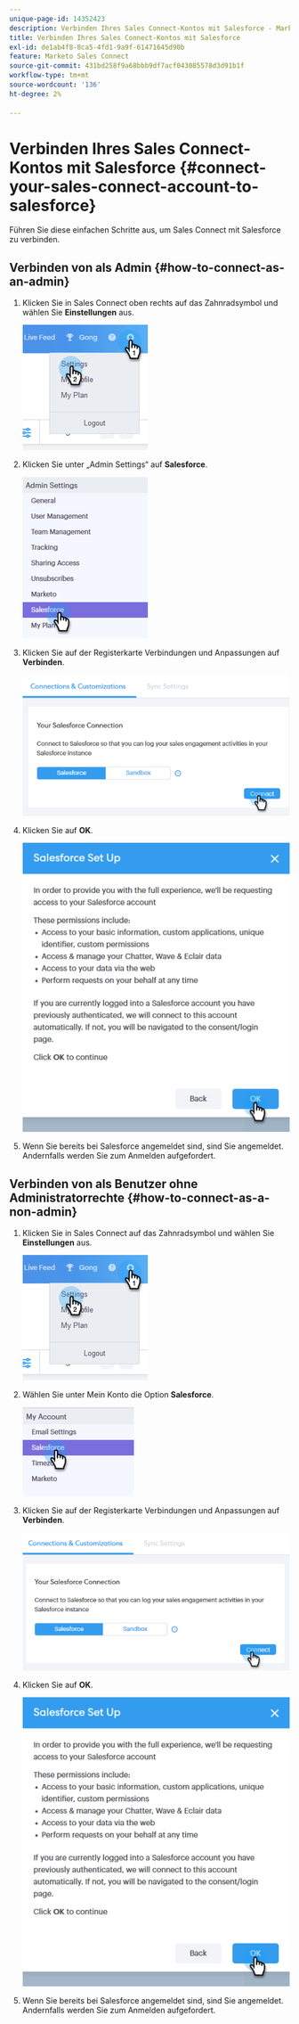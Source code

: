 ```yaml
---
unique-page-id: 14352423
description: Verbinden Ihres Sales Connect-Kontos mit Salesforce - Marketo-Dokumente - Produktdokumentation
title: Verbinden Ihres Sales Connect-Kontos mit Salesforce
exl-id: de1ab4f8-8ca5-4fd1-9a9f-61471645d90b
feature: Marketo Sales Connect
source-git-commit: 431bd258f9a68bbb9df7acf043085578d3d91b1f
workflow-type: tm+mt
source-wordcount: '136'
ht-degree: 2%

---
```


# Verbinden Ihres Sales Connect-Kontos mit Salesforce {#connect-your-sales-connect-account-to-salesforce}

Führen Sie diese einfachen Schritte aus, um Sales Connect mit Salesforce zu verbinden.

## Verbinden von als Admin {#how-to-connect-as-an-admin}

1. Klicken Sie in Sales Connect oben rechts auf das Zahnradsymbol und wählen Sie **Einstellungen** aus.

   ![](assets/one.png)

1. Klicken Sie unter „Admin Settings“ auf **Salesforce**.

   ![](assets/six.png)

1. Klicken Sie auf der Registerkarte Verbindungen und Anpassungen auf **Verbinden**.

   ![](assets/seven.png)

1. Klicken Sie auf **OK**.

   ![](assets/four.png)

1. Wenn Sie bereits bei Salesforce angemeldet sind, sind Sie angemeldet. Andernfalls werden Sie zum Anmelden aufgefordert.

## Verbinden von als Benutzer ohne Administratorrechte {#how-to-connect-as-a-non-admin}

1. Klicken Sie in Sales Connect auf das Zahnradsymbol und wählen Sie **Einstellungen** aus.

   ![](assets/one.png)

1. Wählen Sie unter Mein Konto die Option **Salesforce**.

   ![](assets/two.png)

1. Klicken Sie auf der Registerkarte Verbindungen und Anpassungen auf **Verbinden**.

   ![](assets/three.png)

1. Klicken Sie auf **OK**.

   ![](assets/four.png)

1. Wenn Sie bereits bei Salesforce angemeldet sind, sind Sie angemeldet. Andernfalls werden Sie zum Anmelden aufgefordert.

